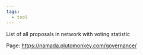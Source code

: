 ```yaml
---
tags:
  - tool
---
```

List of all proposals in network with voting statistic 

Page: https://namada.plutomonkey.com/governance/